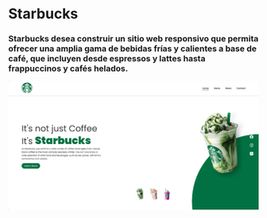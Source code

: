 # Starbucks

### Starbucks desea construir un sitio web responsivo que permita ofrecer una amplia gama de bebidas frías y calientes a base de café, que incluyen desde espressos y lattes hasta frappuccinos y cafés helados.

![Starbucks](https://github.com/Brayan17king/PushUpStarbucks./blob/main/img/capture.png)